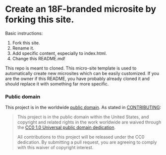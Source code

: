 # Create an 18F-branded microsite by forking this site.

Basic instructions:
1. Fork this site.
2. Rename it.
3. Add specific content, especially to index.html.
4. Change this README.md!

This repo  is meant to cloned.  This micro-site template is used to
automatically create new microsites which can be easily customized.
If you are the owner if this README, you have probably already cloned
it and should replace it with something far more specific.

### Public domain

This project is in the worldwide [public domain](LICENSE.md). As stated in [CONTRIBUTING](CONTRIBUTING.md):

> This project is in the public domain within the United States, and copyright and related rights in the work worldwide are waived through the [CC0 1.0 Universal public domain dedication](https://creativecommons.org/publicdomain/zero/1.0/).
>
> All contributions to this project will be released under the CC0
>dedication. By submitting a pull request, you are agreeing to comply
>with this waiver of copyright interest.
